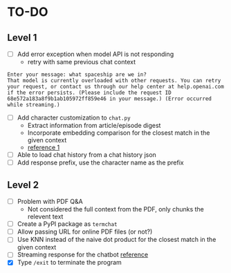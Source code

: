 # TO-DO

## Level 1

- [ ] Add error exception when model API is not responding
  - retry with same previous chat context
```text
Enter your message: what spaceship are we in?
That model is currently overloaded with other requests. You can retry your request, or contact us through our help center at help.openai.com if the error persists. (Please include the request ID 68e572a183a8f9b1ab105972ff859e46 in your message.) (Error occurred while streaming.)
```
- [ ] Add character customization to `chat.py`
  - Extract information from article/episode digest
  - Incorporate embedding comparison for the closest match in the given context
  - [reference 1](https://promptbase.com/prompt/chat-with-a-movieseriesgames-character)
- [ ] Able to load chat history from a chat history json
- [ ] Add response prefix, use the character name as the prefix

## Level 2

- [ ] Problem with PDF Q&A
  - Not considered the full context from the PDF, only chunks the relevent text
- [ ] Create a PyPI package as `termchat`
- [ ] Allow passing URL for online PDF files (or not?)
- [ ] Use KNN instead of the naive dot product for the closest match in the given context
- [ ] Streaming response for the chatbot [reference](https://til.simonwillison.net/gpt3/python-chatgpt-streaming-api)
- [x] Type `/exit` to terminate the program